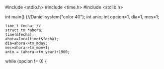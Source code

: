 #include <stdio.h>
#include <time.h>
#include <stdlib.h>

int main() {//Daniel
	system("color 40");
	int anio;
	int opcion=1, dia=1, mes=1;
	
	time_t fecha; //
	struct tm *ahora;
	time(&fecha); 
	ahora=localtime(&fecha); 
	dia=ahora->tm_mday;
	mes=ahora->tm_mon+1; 
	anio = (ahora->tm_year)+1900; 
  while (opcion != 0) 
	{

